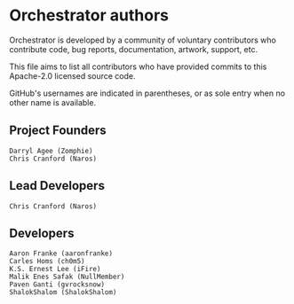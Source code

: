 # Orchestrator authors

Orchestrator is developed by a community of voluntary contributors who
contribute code, bug reports, documentation, artwork, support, etc.

This file aims to list all contributors who have provided commits to this
Apache-2.0 licensed source code.

GitHub's usernames are indicated in parentheses, or as sole entry when
no other name is available.

## Project Founders

    Darryl Agee (Zomphie)
    Chris Cranford (Naros)

## Lead Developers

    Chris Cranford (Naros)

## Developers

    Aaron Franke (aaronfranke)
    Carles Homs (ch0m5)
    K.S. Ernest Lee (iFire)
    Malik Enes Safak (NullMember)
    Paven Ganti (gvrocksnow)
    ShalokShalom (ShalokShalom)